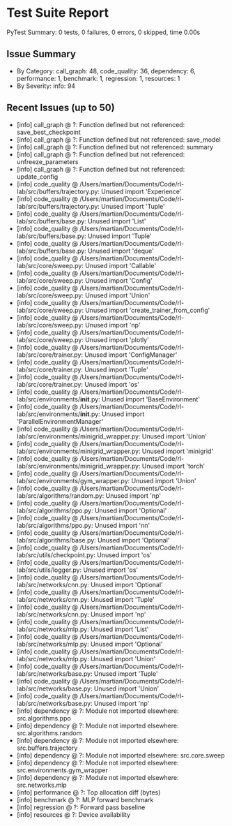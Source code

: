# Test Suite Report
PyTest Summary: 0 tests, 0 failures, 0 errors, 0 skipped, time 0.00s

## Issue Summary
- By Category: call_graph: 48, code_quality: 36, dependency: 6, performance: 1, benchmark: 1, regression: 1, resources: 1
- By Severity: info: 94

## Recent Issues (up to 50)
- [info] call_graph @ ?: Function defined but not referenced: save_best_checkpoint 
- [info] call_graph @ ?: Function defined but not referenced: save_model 
- [info] call_graph @ ?: Function defined but not referenced: summary 
- [info] call_graph @ ?: Function defined but not referenced: unfreeze_parameters 
- [info] call_graph @ ?: Function defined but not referenced: update_config 
- [info] code_quality @ /Users/martian/Documents/Code/rl-lab/src/buffers/trajectory.py: Unused import 'Experience' 
- [info] code_quality @ /Users/martian/Documents/Code/rl-lab/src/buffers/trajectory.py: Unused import 'Tuple' 
- [info] code_quality @ /Users/martian/Documents/Code/rl-lab/src/buffers/base.py: Unused import 'List' 
- [info] code_quality @ /Users/martian/Documents/Code/rl-lab/src/buffers/base.py: Unused import 'Tuple' 
- [info] code_quality @ /Users/martian/Documents/Code/rl-lab/src/buffers/base.py: Unused import 'deque' 
- [info] code_quality @ /Users/martian/Documents/Code/rl-lab/src/core/sweep.py: Unused import 'Callable' 
- [info] code_quality @ /Users/martian/Documents/Code/rl-lab/src/core/sweep.py: Unused import 'Config' 
- [info] code_quality @ /Users/martian/Documents/Code/rl-lab/src/core/sweep.py: Unused import 'Union' 
- [info] code_quality @ /Users/martian/Documents/Code/rl-lab/src/core/sweep.py: Unused import 'create_trainer_from_config' 
- [info] code_quality @ /Users/martian/Documents/Code/rl-lab/src/core/sweep.py: Unused import 'np' 
- [info] code_quality @ /Users/martian/Documents/Code/rl-lab/src/core/sweep.py: Unused import 'plotly' 
- [info] code_quality @ /Users/martian/Documents/Code/rl-lab/src/core/trainer.py: Unused import 'ConfigManager' 
- [info] code_quality @ /Users/martian/Documents/Code/rl-lab/src/core/trainer.py: Unused import 'Tuple' 
- [info] code_quality @ /Users/martian/Documents/Code/rl-lab/src/core/trainer.py: Unused import 'os' 
- [info] code_quality @ /Users/martian/Documents/Code/rl-lab/src/environments/__init__.py: Unused import 'BaseEnvironment' 
- [info] code_quality @ /Users/martian/Documents/Code/rl-lab/src/environments/__init__.py: Unused import 'ParallelEnvironmentManager' 
- [info] code_quality @ /Users/martian/Documents/Code/rl-lab/src/environments/minigrid_wrapper.py: Unused import 'Union' 
- [info] code_quality @ /Users/martian/Documents/Code/rl-lab/src/environments/minigrid_wrapper.py: Unused import 'minigrid' 
- [info] code_quality @ /Users/martian/Documents/Code/rl-lab/src/environments/minigrid_wrapper.py: Unused import 'torch' 
- [info] code_quality @ /Users/martian/Documents/Code/rl-lab/src/environments/gym_wrapper.py: Unused import 'Union' 
- [info] code_quality @ /Users/martian/Documents/Code/rl-lab/src/algorithms/random.py: Unused import 'np' 
- [info] code_quality @ /Users/martian/Documents/Code/rl-lab/src/algorithms/ppo.py: Unused import 'Optional' 
- [info] code_quality @ /Users/martian/Documents/Code/rl-lab/src/algorithms/ppo.py: Unused import 'nn' 
- [info] code_quality @ /Users/martian/Documents/Code/rl-lab/src/algorithms/base.py: Unused import 'Optional' 
- [info] code_quality @ /Users/martian/Documents/Code/rl-lab/src/utils/checkpoint.py: Unused import 'os' 
- [info] code_quality @ /Users/martian/Documents/Code/rl-lab/src/utils/logger.py: Unused import 'os' 
- [info] code_quality @ /Users/martian/Documents/Code/rl-lab/src/networks/cnn.py: Unused import 'Optional' 
- [info] code_quality @ /Users/martian/Documents/Code/rl-lab/src/networks/cnn.py: Unused import 'Tuple' 
- [info] code_quality @ /Users/martian/Documents/Code/rl-lab/src/networks/cnn.py: Unused import 'np' 
- [info] code_quality @ /Users/martian/Documents/Code/rl-lab/src/networks/mlp.py: Unused import 'List' 
- [info] code_quality @ /Users/martian/Documents/Code/rl-lab/src/networks/mlp.py: Unused import 'Optional' 
- [info] code_quality @ /Users/martian/Documents/Code/rl-lab/src/networks/mlp.py: Unused import 'Union' 
- [info] code_quality @ /Users/martian/Documents/Code/rl-lab/src/networks/base.py: Unused import 'Tuple' 
- [info] code_quality @ /Users/martian/Documents/Code/rl-lab/src/networks/base.py: Unused import 'Union' 
- [info] code_quality @ /Users/martian/Documents/Code/rl-lab/src/networks/base.py: Unused import 'np' 
- [info] dependency @ ?: Module not imported elsewhere: src.algorithms.ppo 
- [info] dependency @ ?: Module not imported elsewhere: src.algorithms.random 
- [info] dependency @ ?: Module not imported elsewhere: src.buffers.trajectory 
- [info] dependency @ ?: Module not imported elsewhere: src.core.sweep 
- [info] dependency @ ?: Module not imported elsewhere: src.environments.gym_wrapper 
- [info] dependency @ ?: Module not imported elsewhere: src.networks.mlp 
- [info] performance @ ?: Top allocation diff (bytes) 
- [info] benchmark @ ?: MLP forward benchmark 
- [info] regression @ ?: Forward pass baseline 
- [info] resources @ ?: Device availability 